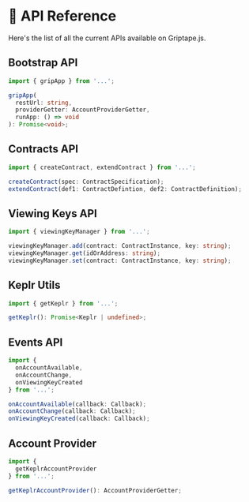 # 🔀 API Reference

Here's the list of all the current APIs available on Griptape.js.

## Bootstrap API

```typescript
import { gripApp } from '...';

gripApp(
  restUrl: string,
  providerGetter: AccountProviderGetter,
  runApp: () => void
): Promise<void>;
```

## Contracts API

```typescript
import { createContract, extendContract } from '...';

createContract(spec: ContractSpecification);
extendContract(def1: ContractDefintion, def2: ContractDefinition);
```

## Viewing Keys API

```typescript
import { viewingKeyManager } from '...';

viewingKeyManager.add(contract: ContractInstance, key: string);
viewingKeyManager.get(idOrAddress: string);
viewingKeyManager.set(contract: ContractInstance, key: string);
```

## Keplr Utils

```typescript
import { getKeplr } from '...';

getKeplr(): Promise<Keplr | undefined>;
```

## Events API

```typescript
import {
  onAccountAvailable,
  onAccountChange,
  onViewingKeyCreated
} from '...';

onAccountAvailable(callback: Callback);
onAccountChange(callback: Callback);
onViewingKeyCreated(callback: Callback);
```

## Account Provider

```typescript
import {
  getKeplrAccountProvider
} from '...';

getKeplrAccountProvider(): AccountProviderGetter;
```
